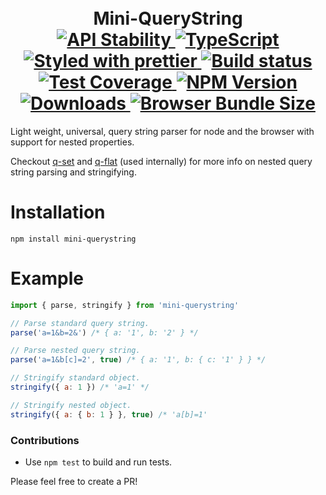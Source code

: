 <h1 align="center">
  <!-- Logo -->
  <br/>
  Mini-QueryString
	<br/>

  <!-- Stability -->
  <a href="https://nodejs.org/api/documentation.html#documentation_stability_index">
    <img src="https://img.shields.io/badge/stability-stable-brightgreen.svg" alt="API Stability"/>
  </a>
  <!-- TypeScript -->
  <a href="http://typescriptlang.org">
    <img src="https://img.shields.io/badge/%3C%2F%3E-typescript-blue.svg" alt="TypeScript"/>
  </a>
  <!-- Prettier -->
  <a href="https://github.com/prettier/prettier">
    <img src="https://img.shields.io/badge/styled_with-prettier-ff69b4.svg" alt="Styled with prettier"/>
  </a>
  <!-- Travis build -->
  <a href="https://travis-ci.org/DylanPiercey/mini-querystring">
  <img src="https://img.shields.io/travis/DylanPiercey/mini-querystring.svg" alt="Build status"/>
  </a>
  <!-- Coveralls coverage -->
  <a href="https://coveralls.io/github/DylanPiercey/mini-querystring">
    <img src="https://img.shields.io/coveralls/DylanPiercey/mini-querystring.svg" alt="Test Coverage"/>
  </a>
  <!-- NPM version -->
  <a href="https://npmjs.org/package/mini-querystring">
    <img src="https://img.shields.io/npm/v/mini-querystring.svg" alt="NPM Version"/>
  </a>
  <!-- Downloads -->
  <a href="https://npmjs.org/package/mini-querystring">
    <img src="https://img.shields.io/npm/dm/mini-querystring.svg" alt="Downloads"/>
  </a>
  <!-- Size -->
  <a href="https://npmjs.org/package/mini-querystring">
    <img src="https://img.shields.io/badge/size-418b-green.svg" alt="Browser Bundle Size"/>
  </a>
</h1>

Light weight, universal, query string parser for node and the browser with support for nested properties.

Checkout [q-set](https://github.com/DylanPiercey/q-set) and [q-flat](https://github.com/DylanPiercey/q-flat) (used internally) for more info on nested query string parsing and stringifying.

# Installation

```console
npm install mini-querystring
```

# Example

```javascript
import { parse, stringify } from 'mini-querystring'

// Parse standard query string.
parse('a=1&b=2&') /* { a: '1', b: '2' } */

// Parse nested query string.
parse('a=1&b[c]=2', true) /* { a: '1', b: { c: '1' } } */

// Stringify standard object.
stringify({ a: 1 }) /* 'a=1' */

// Stringify nested object.
stringify({ a: { b: 1 } }, true) /* 'a[b]=1'
```

### Contributions

* Use `npm test` to build and run tests.

Please feel free to create a PR!
